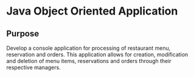 # Java Object Oriented Application
## Purpose
Develop a console application for processing of restaurant menu, reservation and orders. This application allows for creation, modification and deletion of menu items, reservations and orders through their respective managers.
